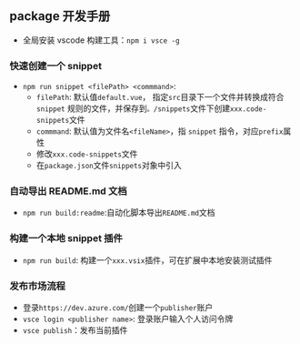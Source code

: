 ## package 开发手册

- 全局安装 vscode 构建工具：`npm i vsce -g`

### 快速创建一个 snippet

- `npm run snippet <filePath> <commmand>`:
  - `filePath`: 默认值`default.vue`， 指定`src`目录下一个文件并转换成符合 `snippet` 规则的文件，并保存到`。/snippets`文件下创建`xxx.code-snippets`文件
  - `commmand`: 默认值为文件名`<fileName>`，指 `snippet` 指令，对应`prefix`属性
  - 修改`xxx.code-snippets`文件
  - 在`package.json`文件`snippets`对象中引入

### 自动导出 README.md 文档

- `npm run build:readme`:自动化脚本导出`README.md`文档

### 构建一个本地 snippet 插件

- `npm run build`: 构建一个`xxx.vsix`插件，可在扩展中本地安装测试插件

### 发布市场流程

- 登录`https://dev.azure.com/`创建一个`publisher`账户
- `vsce login <publisher name>`: 登录账户输入个人访问令牌
- `vsce publish`：发布当前插件